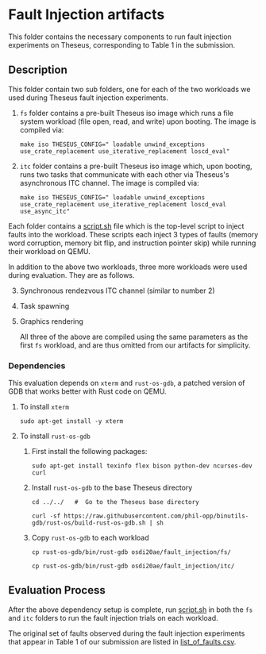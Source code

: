 # Fault Injection artifacts

This folder contains the necessary components to run fault injection experiments on Theseus, corresponding to Table 1 in the submission.

## Description
This folder contain two sub folders, one for each of the two workloads we used during Theseus fault injection experiments.

1. `fs` folder contains a pre-built Theseus iso image which runs a file system workload (file open, read, and write) upon booting. The image is compiled via:

   `make iso THESEUS_CONFIG=" loadable unwind_exceptions use_crate_replacement use_iterative_replacement loscd_eval"`

2. `itc` folder contains a pre-built Theseus iso image which, upon booting, runs two tasks that communicate with each other via Theseus's asynchronous ITC channel. The image is compiled via:

   `make iso THESEUS_CONFIG=" loadable unwind_exceptions use_crate_replacement use_iterative_replacement loscd_eval use_async_itc"`

Each folder contains a [script.sh](./script.sh) file which is the top-level script to inject faults into the workload. These scripts each inject 3 types of faults (memory word corruption, memory bit flip, and instruction pointer skip) while running their workload on QEMU.

In addition to the above two workloads, three more workloads were used during evaluation. They are as follows. 

3. Synchronous rendezvous ITC channel (similar to number 2)

4. Task spawning

5. Graphics rendering

   All three of the above are compiled using the same parameters as the first `fs` workload, and are thus omitted from our artifacts for simplicity.

### Dependencies

This evaluation depends on `xterm` and `rust-os-gdb`, a patched version of GDB that works better with Rust code on QEMU.

1. To install `xterm`

   `sudo apt-get install -y xterm`

2. To install `rust-os-gdb`

   1. First install the following packages:

      `sudo apt-get install texinfo flex bison python-dev ncurses-dev curl`

   2. Install `rust-os-gdb` to the base Theseus directory

      `cd ../../   #  Go to the Theseus base directory`    

      `curl -sf https://raw.githubusercontent.com/phil-opp/binutils-gdb/rust-os/build-rust-os-gdb.sh | sh`

   3. Copy `rust-os-gdb` to each workload

      `cp rust-os-gdb/bin/rust-gdb osdi20ae/fault_injection/fs/`

      `cp rust-os-gdb/bin/rust-gdb osdi20ae/fault_injection/itc/`

## Evaluation Process
After the above dependency setup is complete, run [script.sh](./script.sh) in both the `fs` and `itc` folders to run the fault injection trials on each workload.

The original set of faults observed during the fault injection experiments that appear in Table 1 of our submission are listed in [list_of_faults.csv](./list_of_faults.csv).
